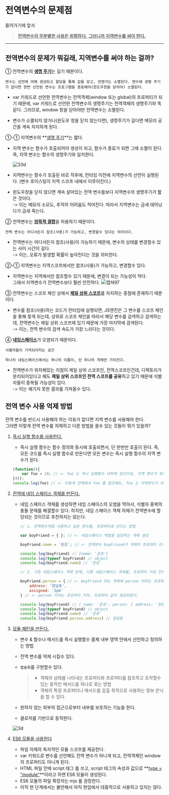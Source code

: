 # 전역변수의 문제점

들어가기에 앞서

><u>**전역변수의 무분별한 사용은 위험하다.**</u> **<u>그러니까 지역변수를 써야 한다.</u>**

---

## 전역변수의 문제가 뭐길래, 지역변수를 써야 하는 걸까?

① 전역변수의 <u>**생명 주기**</u>는 길기 때문이다. 

`변수는 선언에 의해 생성되고 할당을 통해 값을 갖고, 언젠가는 소멸된다. 변수에 생명 주기가 없다면 한번 선언된 변수는 프로그램을 종료해야(윈도우창을 닫아야) 소멸된다.`

- var 키워드로 선언한 전역변수는 전역객체(window 또는 global)의 프로퍼티가 되기 때문에, var 키워드로 선언한 전역변수의 생명주기는 전역객체의 생명주기와 똑같다. 그러므로, window 창을 닫아야만 전역변수는 소멸된다. 

- 변수가 소멸되지 않거나(윈도우 창을 닫지 않는다면), 생명주기가 길다면 메모리 공간을 계속 차지하게 된다.

①-① 지역변수의 **<u>생명 주기</u>**는 짧다.

- 지역 변수는 함수가 호출되어야 생성이 되고, 함수가 종료가 되면 그때 소멸이 된다. 즉, 지역 변수는 함수의 생명주기와 일치한다. 

  ![33d](https://user-images.githubusercontent.com/62126380/93667215-0a7ec880-fabf-11ea-9ce5-2ba7962779f1.JPG) 

- 지역변수는 함수가 호출된 바로 직후에, 런타임 이전에 지역변수의 선언이 실행된다. (변수 호이스팅이 지역 스코프 내에서 이루어진다.)

- 윈도우창을 닫지 않으면 계속 살아있는 전역 변수들보다 지역변수의 생명주기가 짧은 것이다. <br>-> 이는 메모리 소모도, 추적의 어려움도 적어진다. 따라서 지역변수는 금새 태어났다가 금새 죽는다. 

② 전역변수는 <u>**암묵적 결합**</u>을 허용하기 때문이다.

`전역 변수는 어디서든지 참조(사용)가 가능하고, 변경할수 있다는 의미이다.` 

- 전역변수는 어디서든지 참조(사용)이 가능하기 때문에, 변수의 상태를 변경할수 있는 사이 시간이 길다. <br>-> 이는, 오류가 발생할 확률이 높아진다는 것을 의미한다.

②-① 지역변수는 지역스코프에서만 참조(사용)가 가능하고, 변경할수 있다. 

- 지역변수는 지역에서만 참조할수 있기 때문에, 변경이 되는 가능성이 적다.<br>그래서 지역변수가 전역변수보다 훨씬 안전하다. 
  ![캡쳐97](https://user-images.githubusercontent.com/62126380/81494616-3b671980-92e5-11ea-9b2d-c2a6f4267eb6.PNG) 

③ 전역변수는 스코프 체인 상에서 <u>**제일 상위 스코프**</u>를 차지하는 종점에 존재하기 때문이다.

- 변수를 참조(사용)하는 코드가 런타임에 실행되면, JS엔진은 그 변수를 스코프 체인을 통해 찾게 되는데, 상위로 스코프 체인을 따라서 해당 변수를 검색하고 검색하는데, 전역변수는 제일 상위 스코프에 있기 때문에 가장 마지막에 검색된다. <br>-> 이는, 전역 변수의 검색 속도가 가장 느리다는 것이다.

④ <u>**네임스페이스**</u>가 오염되기 때문이다.

`식별자들이 기억되어지는 공간`

`하나의 네임스페이스에서는 하나의 이름이, 단 하나의 개체만 가리킨다.`

- 전역변수가 위치해있는 지점이 제일 상위 스코프인, 전역스코프인건데, 디렉토리가 분리되어있다고 해도 **제일 상위 스코프인 전역 스코프를 공유**하고 있기 때문에 식별자들이 중복될 가능성이 있다.  <br>-> 이는 예기치 못한 결과를 가져올수 있다.  

## 전역 변수 사용 억제 방법

전역 변수를 반드시 사용해야 하는 이유가 없다면 지역 변수를 사용해야 한다. <br>그러면 이렇게 전역 변수를 자제하고 다른 방법을 쓸수 있는 것들이 뭐가 있을까?

1. <u>즉시 실행 함수를 사용한다.</u>

   - 즉시 실행 함수는 함수 정의와 동시에 호출되면서, 단 한번만 호출이 된다. 즉, 모든 코드를 즉시 실행 함수로 만든다면 모든 변수는 즉시 실행 함수의 지역 변수가 된다. 

   ```javascript
   (function(){
       var foo = 10; // <- foo 는 즉시 실행함수 내부에 있으므로, 지역 변수가 된다. 
   })();
   console.log(foo) // <- 이렇게 전역에서 foo 를 참조해도, foo 는 지역변수가 되었기 때문에 전역에서 참조할수 없다. 
   ```

2. <u>전역에 네임 스페이스 객체를 만든다.</u>

   - 네임 스페이스 객체를 생성하면 네임 스페이스의 오염을 막아서, 식별자 중복의 충돌 문제를 해결할수 있다.
     하지만, 네임 스페이스 객체 자체가 전역변수에 할당되는 것이므로 추천하지는 않는다. 

     ```javascript
     // 1. 전역변수처럼 사용하고 싶은 변수를, 프로퍼티로 만드는 방법
     
     var boyFriend = { }; // <- 네임스페이스 역할을 담당하는 객체 생성
     
     boyFriend.name = '준호'; // <- 전역변수 boyFriend가 객체의 프로퍼티 키가 된다.
     
     console.log(boyFriend) // {name: '준호'}
     console.log(typeof boyFriend) // object
     console.log(boyFriend.name) // '준호'
     
     // 2. 기존 네임스페이스 객체 안에, 다른 네임스페이스 객체를, 프로퍼티 키로 만드는 방법 (이렇게 하면 계층적 구조로 만들수 있다.)
     
     boyFriend.person = { // <- boyFriend 라는 객체에 person 이라는 프로퍼티 키가 생성된다. 
         address: '청담동',
         assigned: '2pm'
     } // <- person 이라는 프로퍼티 키의, 프로퍼티 값이 생성되었다.
     
     console.log(boyFriend) // { name: '준호', person: { address: '청담동', assigned: '2pm' } }
     console.log(typeof boyFriend) // object
     console.log(boyFriend.name) // '준호'
     console.log(boyFriend.person.address) // 청담동
     ```

3. <u>모듈 패턴을 만든다.</u>

   - 변수 & 함수나 메서드를 즉시 실행함수 몸체 내부 영역 안에서 선언하고 정의하는 방법

   - 전역 변수를 억제 시킬수 있다.

   - `캡슐화`를 구현할수 있다. 

     > - 객체의 상태를 나타내는 프로퍼티와 프로퍼티를 참조하고 조작할수 있는 동작인 메서드를 하나로 묶는 방법
     > - 객체의 특정 프로퍼티나 메서드를 감출 목적으로 사용하는 정보 은닉을 할 수 있다.

   - 원하지 않는 외부의 접근으로부터 내부를 보호하는 기능을 한다. 
   - 클로저를 기반으로 동작한다. 

   ![3d](https://user-images.githubusercontent.com/62126380/93707213-7452ad00-fb67-11ea-8dfc-cd0dcbdff68b.JPG) 

   

4. <u>ES6 모듈을 사용한다</u>

   - 파일 자체의 독자적인 모듈 스코프를 제공한다.
   - var 키워드로 변수를 선언해도 전역 변수가 아니게 되고, 전역객체인 window 의 프로퍼티도 아니게 된다.  
   - HTML 파일 안에 script 태그 를 쓰고, script 태그의 속성과 값으로 **<u>type = "module"</u>**이라고 하면 ES6 모듈이 생성된다. 
   - ES6 모듈의 파일 확장자는 mjs 를 권장한다.
   - 아직 현 단계에서는 불안해서 아직 현업에서 대중적으로 사용하고 있지는 않다.